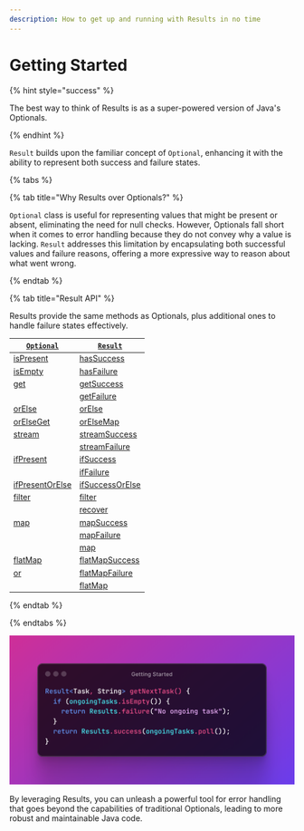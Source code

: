 ```yaml
---
description: How to get up and running with Results in no time
---
```


# Getting Started

{% hint style="success" %}

The best way to think of Results is as a super-powered version of Java's Optionals.

{% endhint %}

`Result` builds upon the familiar concept of `Optional`, enhancing it with the ability to represent both success and
failure states.

{% tabs %}

{% tab title="Why Results over Optionals?" %}

`Optional` class is useful for representing values that might be present or absent, eliminating the need for null
checks. However, Optionals fall short when it comes to error handling because they do not convey why a value is lacking.
`Result` addresses this limitation by encapsulating both successful values and failure reasons, offering a more
expressive way to reason about what went wrong.

{% endtab %}

{% tab title="Result API" %}

Results provide the same methods as Optionals, plus additional ones to handle failure states effectively.

| [`Optional`][OPTIONAL]                         | [`Result`][RESULT]                           |
|------------------------------------------------|----------------------------------------------|
| [isPresent][OPTIONAL_IS_PRESENT]               | [hasSuccess][RESULT_HAS_SUCCESS]             |
| [isEmpty][OPTIONAL_IS_EMPTY]                   | [hasFailure][RESULT_HAS_FAILURE]             |
| [get][OPTIONAL_GET]                            | [getSuccess][RESULT_GET_SUCCESS]             |
|                                                | [getFailure][RESULT_GET_FAILURE]             |
| [orElse][OPTIONAL_OR_ELSE]                     | [orElse][RESULT_OR_ELSE]                     |
| [orElseGet][OPTIONAL_OR_ELSE_GET]              | [orElseMap][RESULT_OR_ELSE_MAP]              |
| [stream][OPTIONAL_STREAM]                      | [streamSuccess][RESULT_STREAM_SUCCESS]       |
|                                                | [streamFailure][RESULT_STREAM_FAILURE]       |
| [ifPresent][OPTIONAL_IF_PRESENT]               | [ifSuccess][RESULT_IF_SUCCESS]               |
|                                                | [ifFailure][RESULT_IF_FAILURE]               |
| [ifPresentOrElse][OPTIONAL_IF_PRESENT_OR_ELSE] | [ifSuccessOrElse][RESULT_IF_SUCCESS_OR_ELSE] |
| [filter][OPTIONAL_FILTER]                      | [filter][RESULT_FILTER]                      |
|                                                | [recover][RESULT_RECOVER]                    |
| [map][OPTIONAL_MAP]                            | [mapSuccess][RESULT_MAP_SUCCESS]             |
|                                                | [mapFailure][RESULT_MAP_FAILURE]             |
|                                                | [map][RESULT_MAP]                            |
| [flatMap][OPTIONAL_FLATMAP]                    | [flatMapSuccess][RESULT_FLATMAP_SUCCESS]     |
| [or][OPTIONAL_OR]                              | [flatMapFailure][RESULT_FLATMAP_FAILURE]     |
|                                                | [flatMap][RESULT_FLATMAP]                    |

{% endtab %}

{% endtabs %}

![No need to return null or throw an exception: just return a failed result.][GETTING_STARTED]

By leveraging Results, you can unleash a powerful tool for error handling that goes beyond the capabilities of
traditional Optionals, leading to more robust and maintainable Java code.


[GETTING_STARTED]:              ../../.gitbook/assets/getting-started.png
[OPTIONAL]:                     https://docs.oracle.com/en/java/javase/21/docs/api/java.base/java/util/Optional.html
[OPTIONAL_FILTER]:              https://docs.oracle.com/en/java/javase/21/docs/api/java.base/java/util/Optional.html#filter(java.util.function.Predicate)
[OPTIONAL_FLATMAP]:             https://docs.oracle.com/en/java/javase/21/docs/api/java.base/java/util/Optional.html#flatMap(java.util.function.Function)
[OPTIONAL_GET]:                 https://docs.oracle.com/en/java/javase/21/docs/api/java.base/java/util/Optional.html#get()
[OPTIONAL_IF_PRESENT]:          https://docs.oracle.com/en/java/javase/21/docs/api/java.base/java/util/Optional.html#ifPresent(java.util.function.Consumer)
[OPTIONAL_IF_PRESENT_OR_ELSE]:  https://docs.oracle.com/en/java/javase/21/docs/api/java.base/java/util/Optional.html#ifPresentOrElse(java.util.function.Consumer,java.lang.Runnable)
[OPTIONAL_IS_EMPTY]:            https://docs.oracle.com/en/java/javase/21/docs/api/java.base/java/util/Optional.html#isEmpty()
[OPTIONAL_IS_PRESENT]:          https://docs.oracle.com/en/java/javase/21/docs/api/java.base/java/util/Optional.html#isPresent()
[OPTIONAL_MAP]:                 https://docs.oracle.com/en/java/javase/21/docs/api/java.base/java/util/Optional.html#map(java.util.function.Function)
[OPTIONAL_OR]:                  https://docs.oracle.com/en/java/javase/21/docs/api/java.base/java/util/Optional.html#or(java.util.function.Supplier)
[OPTIONAL_OR_ELSE]:             https://docs.oracle.com/en/java/javase/21/docs/api/java.base/java/util/Optional.html#orElse(java.lang.Object)
[OPTIONAL_OR_ELSE_GET]:         https://docs.oracle.com/en/java/javase/21/docs/api/java.base/java/util/Optional.html#orElseGet(java.util.function.Supplier)
[OPTIONAL_STREAM]:              https://docs.oracle.com/en/java/javase/21/docs/api/java.base/java/util/Optional.html#stream()
[RESULT]:                       https://javadoc.io/doc/com.leakyabstractions/result-api/latest/com/leakyabstractions/result/api/Result.html
[RESULT_FILTER]:                https://javadoc.io/doc/com.leakyabstractions/result-api/latest/com/leakyabstractions/result/api/Result.html#filter-java.util.function.Predicate-java.util.function.Function-
[RESULT_FLATMAP]:               https://javadoc.io/doc/com.leakyabstractions/result-api/latest/com/leakyabstractions/result/api/Result.html#flatMap-java.util.function.Function-java.util.function.Function-
[RESULT_FLATMAP_FAILURE]:       https://javadoc.io/doc/com.leakyabstractions/result-api/latest/com/leakyabstractions/result/api/Result.html#flatMapFailure-java.util.function.Function-
[RESULT_FLATMAP_SUCCESS]:       https://javadoc.io/doc/com.leakyabstractions/result-api/latest/com/leakyabstractions/result/api/Result.html#flatMapSuccess-java.util.function.Function-
[RESULT_GET_FAILURE]:           https://javadoc.io/doc/com.leakyabstractions/result-api/latest/com/leakyabstractions/result/api/Result.html#getFailure--
[RESULT_GET_SUCCESS]:           https://javadoc.io/doc/com.leakyabstractions/result-api/latest/com/leakyabstractions/result/api/Result.html#getSuccess--
[RESULT_HAS_FAILURE]:           https://javadoc.io/doc/com.leakyabstractions/result-api/latest/com/leakyabstractions/result/api/Result.html#hasFailure--
[RESULT_HAS_SUCCESS]:           https://javadoc.io/doc/com.leakyabstractions/result-api/latest/com/leakyabstractions/result/api/Result.html#hasSuccess--
[RESULT_IF_FAILURE]:            https://javadoc.io/doc/com.leakyabstractions/result-api/latest/com/leakyabstractions/result/api/Result.html#ifFailure-java.util.function.Consumer-
[RESULT_IF_SUCCESS]:            https://javadoc.io/doc/com.leakyabstractions/result-api/latest/com/leakyabstractions/result/api/Result.html#ifSuccess-java.util.function.Consumer-
[RESULT_IF_SUCCESS_OR_ELSE]:    https://javadoc.io/doc/com.leakyabstractions/result-api/latest/com/leakyabstractions/result/api/Result.html#ifSuccessOrElse-java.util.function.Consumer-java.util.function.Consumer-
[RESULT_MAP]:                   https://javadoc.io/doc/com.leakyabstractions/result-api/latest/com/leakyabstractions/result/api/Result.html#map-java.util.function.Function-java.util.function.Function-
[RESULT_MAP_FAILURE]:           https://javadoc.io/doc/com.leakyabstractions/result-api/latest/com/leakyabstractions/result/api/Result.html#mapFailure-java.util.function.Function-
[RESULT_MAP_SUCCESS]:           https://javadoc.io/doc/com.leakyabstractions/result-api/latest/com/leakyabstractions/result/api/Result.html#mapSuccess-java.util.function.Function-
[RESULT_OR_ELSE]:               https://javadoc.io/doc/com.leakyabstractions/result-api/latest/com/leakyabstractions/result/api/Result.html#orElse-S-
[RESULT_OR_ELSE_MAP]:           https://javadoc.io/doc/com.leakyabstractions/result-api/latest/com/leakyabstractions/result/api/Result.html#orElseMap-java.util.function.Function-
[RESULT_RECOVER]:               https://javadoc.io/doc/com.leakyabstractions/result-api/latest/com/leakyabstractions/result/api/Result.html#recover-java.util.function.Predicate-java.util.function.Function-
[RESULT_STREAM_FAILURE]:        https://javadoc.io/doc/com.leakyabstractions/result-api/latest/com/leakyabstractions/result/api/Result.html#streamFailure--
[RESULT_STREAM_SUCCESS]:        https://javadoc.io/doc/com.leakyabstractions/result-api/latest/com/leakyabstractions/result/api/Result.html#streamSuccess--
